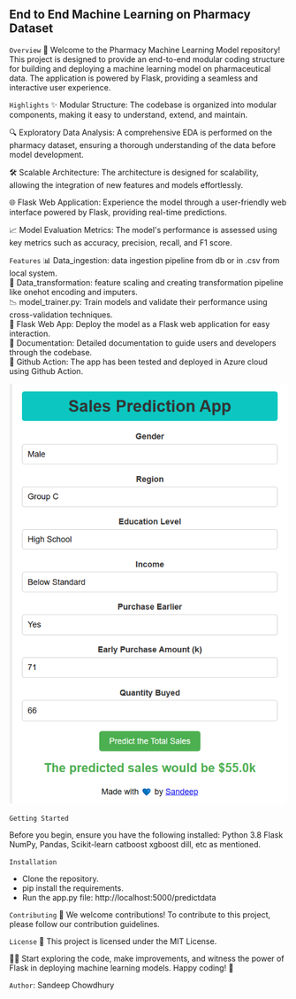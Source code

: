 ## End to End Machine Learning on Pharmacy Dataset

`Overview`
🚀 Welcome to the Pharmacy Machine Learning Model repository! This project is designed to provide an end-to-end modular coding structure for building and deploying a machine learning model on pharmaceutical data. The application is powered by Flask, providing a seamless and interactive user experience.

`Highlights`
✨ Modular Structure: The codebase is organized into modular components, making it easy to understand, extend, and maintain.

🔍 Exploratory Data Analysis: A comprehensive EDA is performed on the pharmacy dataset, ensuring a thorough understanding of the data before model development.

🛠 Scalable Architecture: The architecture is designed for scalability, allowing the integration of new features and models effortlessly.

🌐 Flask Web Application: Experience the model through a user-friendly web interface powered by Flask, providing real-time predictions.

📈 Model Evaluation Metrics: The model's performance is assessed using key metrics such as accuracy, precision, recall, and F1 score.

`Features`
📊 Data_ingestion: data ingestion pipeline from db or in .csv from local system.<br>
🤖 Data_transformation: feature scaling and creating transformation pipeline like onehot encoding and imputers.<br>
📉 model_trainer.py: Train models and validate their performance using cross-validation techniques.<br>
🚀 Flask Web App: Deploy the model as a Flask web application for easy interaction.<br>
📝 Documentation: Detailed documentation to guide users and developers through the codebase.<br>
🤖 Github Action: The app has been tested and deployed in Azure cloud using Github Action.<br>

![Alt text](sales.png)

`Getting Started`

Before you begin, ensure you have the following installed:
Python 3.8
Flask
NumPy, Pandas, Scikit-learn
catboost
xgboost
dill, etc as mentioned.

`Installation`
- Clone the repository.
- pip install the requirements.
- Run the app.py file: http://localhost:5000/predictdata

`Contributing`
🤝 We welcome contributions! To contribute to this project, please follow our contribution guidelines.

`License`
📄 This project is licensed under the MIT License.

👩‍💻 Start exploring the code, make improvements, and witness the power of Flask in deploying machine learning models. Happy coding! 🚀

`Author`: Sandeep Chowdhury